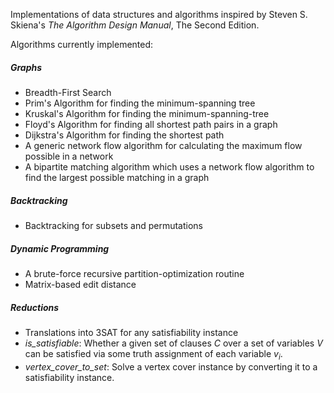 Implementations of data structures and algorithms inspired by Steven S. Skiena's *The Algorithm Design Manual*, The Second Edition.

Algorithms currently implemented:

##### Graphs
* Breadth-First Search
* Prim's Algorithm for finding the minimum-spanning tree
* Kruskal's Algorithm for finding the minimum-spanning-tree
* Floyd's Algorithm for finding all shortest path pairs in a graph
* Dijkstra's Algorithm for finding the shortest path
* A generic network flow algorithm for calculating the maximum flow possible in a network
* A bipartite matching algorithm which uses a network flow algorithm to find the largest possible matching in a graph

##### Backtracking
* Backtracking for subsets and permutations

##### Dynamic Programming
* A brute-force recursive partition-optimization routine
* Matrix-based edit distance

##### Reductions
* Translations into 3SAT for any satisfiability instance
* *is_satisfiable*: Whether a given set of clauses *C* over a set of variables *V* can be satisfied via some truth 
assignment of each variable *v<sub>i</sub>*.
* *vertex_cover_to_set*: Solve a vertex cover instance by converting it to a satisfiability instance.